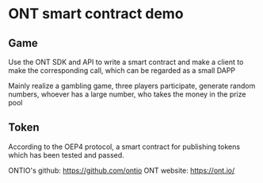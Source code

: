 # ONT smart contract demo

## Game 
Use the ONT SDK and API to write a smart contract and make a client to make the corresponding call, which can be regarded as a small DAPP

Mainly realize a gambling game, three players participate, generate random numbers, whoever has a large number, who takes the money in the prize pool

## Token
According to the OEP4 protocol, a smart contract for publishing tokens which has been tested and passed.


ONTIO's github: https://github.com/ontio 
ONT website: https://ont.io/
